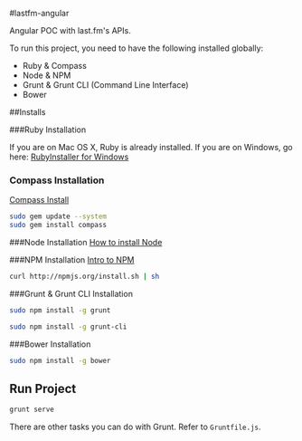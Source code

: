 #lastfm-angular

Angular POC with last.fm's APIs.

To run this project, you need to have the following installed globally:

* Ruby & Compass
* Node & NPM
* Grunt & Grunt CLI (Command Line Interface)
* Bower

##Installs

###Ruby Installation

If you are on Mac OS X, Ruby is already installed. If you are on Windows, go here:
[RubyInstaller for Windows](http://rubyinstaller.org/)

### Compass Installation
[Compass Install](http://compass-style.org/install/)
```bash
sudo gem update --system
sudo gem install compass
```
###Node Installation
[How to install Node](http://howtonode.org/how-to-install-nodejs)

###NPM Installation
[Intro to NPM](http://howtonode.org/introduction-to-npm)
```bash
curl http://npmjs.org/install.sh | sh
```
###Grunt & Grunt CLI Installation
```bash
sudo npm install -g grunt
```
```bash
sudo npm install -g grunt-cli
```

###Bower Installation
```bash
sudo npm install -g bower
```

## Run Project
```bash
grunt serve
```

There are other tasks you can do with Grunt. Refer to `Gruntfile.js`.
